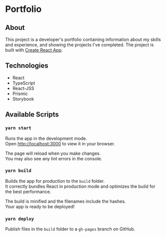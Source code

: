 # Portfolio

## About

This project is a developer's portfolio containing information about my skills and experience, and showing the projects I've completed. The project is built with [Create React App](https://github.com/facebook/create-react-app).

## Technologies

- React
- TypeScript
- React-JSS
- Prismic
- Storybook

## Available Scripts

### `yarn start`

Runs the app in the development mode.\
Open [http://localhost:3000](http://localhost:3000) to view it in your browser.

The page will reload when you make changes.\
You may also see any lint errors in the console.

### `yarn build`

Builds the app for production to the `build` folder.\
It correctly bundles React in production mode and optimizes the build for the best performance.

The build is minified and the filenames include the hashes.\
Your app is ready to be deployed!

### `yarn deploy`

Publish files in the `build` folder to a `gh-pages` branch on GitHub.
